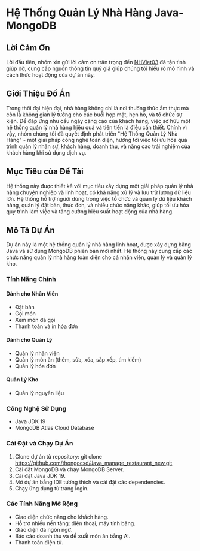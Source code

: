 # Hệ Thống Quản Lý Nhà Hàng Java-MongoDB

## Lời Cảm Ơn
Lời đầu tiên, nhóm xin gửi lời cảm ơn trân trọng đến [NHViet03](https://github.com/NHViet03/Java_Project_RestaurantMS) đã tận tình giúp đỡ, cung cấp nguồn thông tin quý giá giúp chúng tôi hiểu rõ mô hình và cách thức hoạt động của dự án này.

## Giới Thiệu Đồ Án
Trong thời đại hiện đại, nhà hàng không chỉ là nơi thưởng thức ẩm thực mà còn là không gian lý tưởng cho các buổi họp mặt, hẹn hò, và tổ chức sự kiện. Để đáp ứng nhu cầu ngày càng cao của khách hàng, việc sở hữu một hệ thống quản lý nhà hàng hiệu quả và tiên tiến là điều cần thiết. Chính vì vậy, nhóm chúng tôi đã quyết định phát triển "Hệ Thống Quản Lý Nhà Hàng" - một giải pháp công nghệ toàn diện, hướng tới việc tối ưu hóa quá trình quản lý nhân sự, khách hàng, doanh thu, và nâng cao trải nghiệm của khách hàng khi sử dụng dịch vụ.

## Mục Tiêu của Đề Tài
Hệ thống này được thiết kế với mục tiêu xây dựng một giải pháp quản lý nhà hàng chuyên nghiệp và linh hoạt, có khả năng xử lý và lưu trữ lượng dữ liệu lớn. Hệ thống hỗ trợ người dùng trong việc tổ chức và quản lý dữ liệu khách hàng, quản lý đặt bàn, thực đơn, và nhiều chức năng khác, giúp tối ưu hóa quy trình làm việc và tăng cường hiệu suất hoạt động của nhà hàng.

## Mô Tả Dự Án
Dự án này là một hệ thống quản lý nhà hàng linh hoạt, được xây dựng bằng Java và sử dụng MongoDB phiên bản mới nhất. Hệ thống này cung cấp các chức năng quản lý nhà hàng toàn diện cho cả nhân viên, quản lý và quản lý kho.

### Tính Năng Chính
#### Dành cho Nhân Viên
- Đặt bàn
- Gọi món
- Xem món đã gọi
- Thanh toán và in hóa đơn

#### Dành cho Quản Lý
- Quản lý nhân viên
- Quản lý món ăn (thêm, sửa, xóa, sắp xếp, tìm kiếm)
- Quản lý hóa đơn

#### Quản Lý Kho
- Quản lý nguyên liệu

### Công Nghệ Sử Dụng
- Java JDK 19
- MongoDB Atlas Cloud Database

### Cài Đặt và Chạy Dự Án
1. Clone dự án từ repository:
git clone https://github.com/thongocxd/Java_manage_restaurant_new.git
2. Cài đặt MongoDB và chạy MongoDB Server.
3. Cài đặt Java JDK 19.
4. Mở dự án bằng IDE tương thích và cài đặt các dependencies.
5. Chạy ứng dụng từ trang login.

### Các Tính Năng Mở Rộng
- Giao diện chức năng cho khách hàng.
- Hỗ trợ nhiều nền tảng: điện thoại, máy tính bảng.
- Giao diện đa ngôn ngữ.
- Báo cáo doanh thu và đề xuất món ăn bằng AI.
- Thanh toán điện tử.
